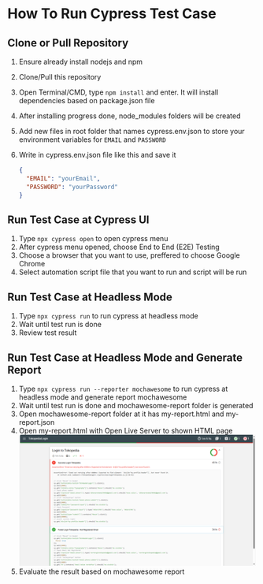 # How To Run Cypress Test Case

## Clone or Pull Repository

1. Ensure already install nodejs and npm
2. Clone/Pull this repository
3. Open Terminal/CMD, type `npm install` and enter. It will install dependencies based on package.json file
4. After installing progress done, node_modules folders will be created
5. Add new files in root folder that names cypress.env.json to store your environment variables for `EMAIL` and `PASSWORD`
6. Write in cypress.env.json file like this and save it

   ```json
   {
     "EMAIL": "yourEmail",
     "PASSWORD": "yourPassword"
   }
   ```

## Run Test Case at Cypress UI

1. Type `npx cypress open` to open cypress menu
2. After cypress menu opened, choose End to End (E2E) Testing
3. Choose a browser that you want to use, preffered to choose Google Chrome
4. Select automation script file that you want to run and script will be run

## Run Test Case at Headless Mode

1. Type `npx cypress run` to run cypress at headless mode
2. Wait until test run is done
3. Review test result

## Run Test Case at Headless Mode and Generate Report

1. Type `npx cypress run --reporter mochawesome` to run cypress at headless mode and generate report mochawesome
2. Wait until test run is done and mochawesome-report folder is generated
3. Open mochawesome-report folder at it has my-report.html and my-report.json
4. Open my-report.html with Open Live Server to shown HTML page
   ![alt text](image.png)
5. Evaluate the result based on mochawesome report
